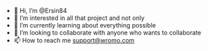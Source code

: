 - 👋 Hi, I’m @Ersin84
- 👀 I’m interested in all that project and not only
- 🌱 I’m currently learning about everything possible
- 💞️ I’m looking to collaborate with anyone who wants to collaborate
- 📫 How to reach me support@wromo.com

<!---
Ersin84/Ersin84 is a ✨ special ✨ repository because its `README.md` (this file) appears on your GitHub profile.
You can click the Preview link to take a look at your changes.
--->
